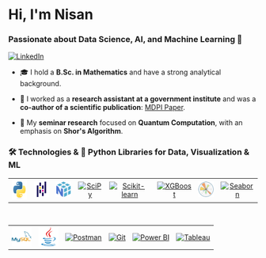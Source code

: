 
# Hi, I'm Nisan
### Passionate about Data Science, AI, and Machine Learning 💙

[![LinkedIn](https://img.shields.io/badge/LinkedIn-0A66C2?style=for-the-badge&logo=linkedin&logoColor=white)](https://linkedin.com/in/nisan-sher/)


- 🎓 I hold a **B.Sc. in Mathematics** and have a strong analytical background.

- 🔬 I worked as a **research assistant at a government institute** and was a **co-author of a scientific publication**: [MDPI Paper](https://www.mdpi.com/1999-4915/14/10/2092).

- 📝 My **seminar research** focused on **Quantum Computation**, with an emphasis on **Shor's Algorithm**.

[//]: # (- 🚀 Currently, I’m transitioning into the **data science and analytics field**.)

### 🛠️ Technologies & 🐍 Python Libraries for Data, Visualization & ML
<div class="table-wrapper">
  <table>
    <tr>
      <td align="center"><a href="https://www.python.org" target="_blank" rel="noreferrer" title="Python">
        <img src="https://raw.githubusercontent.com/devicons/devicon/master/icons/python/python-original.svg" alt="Python" width="40" height="40"/>
      </a></td>
      <td align="center"><a href="https://pandas.pydata.org/" target="_blank" title="Pandas">
        <img src="https://raw.githubusercontent.com/devicons/devicon/master/icons/pandas/pandas-original.svg" alt="Pandas" width="40"/>
      </a></td>
      <td align="center"><a href="https://numpy.org/" target="_blank" title="NumPy">
        <img src="https://raw.githubusercontent.com/devicons/devicon/master/icons/numpy/numpy-original.svg" alt="NumPy" width="40"/>
      </a></td>
      <td align="center"><a href="https://scipy.org/" target="_blank" title="SciPy">
        <img src="https://upload.wikimedia.org/wikipedia/commons/b/b2/SCIPY_2.svg" alt="SciPy" width="40"/>
      </a></td>
      <td align="center"><a href="https://scikit-learn.org/" target="_blank" title="Scikit-learn">
        <img src="https://upload.wikimedia.org/wikipedia/commons/0/05/Scikit_learn_logo_small.svg" alt="Scikit-learn" width="40"/>
      </a></td>
      <td align="center"><a href="https://xgboost.ai/" target="_blank" title="XGBoost">
        <img src="https://upload.wikimedia.org/wikipedia/commons/6/69/XGBoost_logo.png" alt="XGBoost" width="40"/>
      </a></td>
      <td align="center"><a href="https://matplotlib.org/" target="_blank" title="Matplotlib">
        <img src="https://raw.githubusercontent.com/devicons/devicon/master/icons/matplotlib/matplotlib-original.svg" alt="Matplotlib" width="40"/>
      </a></td>
      <td align="center"><a href="https://seaborn.pydata.org/" target="_blank" title="Seaborn">
        <img src="https://seaborn.pydata.org/_images/logo-mark-lightbg.svg" alt="Seaborn" width="40"/>
      </a></td>
    </tr>
  </table>
</div>

<br>

<div class="table-wrapper">
  <table>
    <tr>
      <td align="center"><a href="https://www.mysql.com/" target="_blank" rel="noreferrer" title="MySQL">
        <img src="https://raw.githubusercontent.com/devicons/devicon/master/icons/mysql/mysql-original-wordmark.svg" alt="MySQL" width="40" height="40"/>
      </a></td>
      <td align="center"><a href="https://www.java.com" target="_blank" rel="noreferrer" title="Java">
        <img src="https://raw.githubusercontent.com/devicons/devicon/master/icons/java/java-original.svg" alt="Java" width="40" height="40"/>
      </a></td>
      <td align="center"><a href="https://postman.com" target="_blank" rel="noreferrer" title="Postman">
        <img src="https://www.vectorlogo.zone/logos/getpostman/getpostman-icon.svg" alt="Postman" width="40" height="40"/>
      </a></td>
      <td align="center"><a href="https://git-scm.com/" target="_blank" rel="noreferrer" title="Git">
        <img src="https://www.vectorlogo.zone/logos/git-scm/git-scm-icon.svg" alt="Git" width="40" height="40"/>
      </a></td>
      <td align="center"><a href="https://powerbi.microsoft.com/" target="_blank" rel="noreferrer" title="Power BI">
        <img src="https://upload.wikimedia.org/wikipedia/commons/c/cf/New_Power_BI_Logo.svg" alt="Power BI" width="40" height="40"/>
      </a></td>
      <td align="center"><a href="https://www.tableau.com/" target="_blank" rel="noreferrer" title="Tableau">
        <img src="https://upload.wikimedia.org/wikipedia/commons/4/4b/Tableau_Logo.png" alt="Tableau" width="110" height="30" style="padding: 0px;"/>
      </a></td>
    </tr>
  </table>
</div>

<!--
**nisanMan/nisanMan** is a ✨ _special_ ✨ repository because its `README.md` (this file) appears on your GitHub profile.

Here are some ideas to get you started:

- 🔭 I’m currently working on ...
- 🌱 I’m currently learning ...
- 👯 I’m looking to collaborate on ...
- 🤔 I’m looking for help with ...
- 💬 Ask me about ...
- 📫 How to reach me: ...
- 😄 Pronouns: ...
- ⚡ Fun fact: ...
-->
